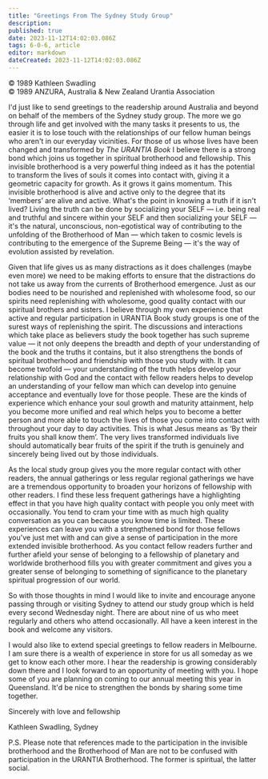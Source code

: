 ```yaml
---
title: "Greetings From The Sydney Study Group"
description: 
published: true
date: 2023-11-12T14:02:03.086Z
tags: 6-0-6, article
editor: markdown
dateCreated: 2023-11-12T14:02:03.086Z
---
```


<p class="v-card v-sheet theme--light gray lighten-3 px-2 py-1">© 1989 Kathleen Swadling<br>© 1989 ANZURA, Australia & New Zealand Urantia Association</p>

I'd just like to send greetings to the readership around Australia and beyond on behalf of the members of the Sydney study group. The more we go through life and get involved with the many tasks it presents to us, the easier it is to lose touch with the relationships of our fellow human beings who aren't in our everyday vicinities. For those of us whose lives have been changed and transformed by _The URANTIA Book_ I believe there is a strong bond which joins us together in spiritual brotherhood and fellowship. This invisible brotherhood is a very powerful thing indeed as it has the potential to transform the lives of souls it comes into contact with, giving it a geometric capacity for growth. As it grows it gains momentum. This invisible brotherhood is alive and active only to the degree that its ‘members’ are alive and active. What's the point in knowing a truth if it isn't lived? Living the truth can be done by socializing your SELF — i.e. being real and truthful and sincere within your SELF and then socializing your SELF — it's the natural, unconscious, non-egotistical way of contributing to the unfolding of the Brotherhood of Man — which taken to cosmic levels is contributing to the emergence of the Supreme Being — it's the way of evolution assisted by revelation.

Given that life gives us as many distractions as it does challenges (maybe even more) we need to be making efforts to ensure that the distractions do not take us away from the currents of Brotherhood emergence. Just as our bodies need to be nourished and replenished with wholesome food, so our spirits need replenishing with wholesome, good quality contact with our spiritual brothers and sisters. I believe through my own experience that active and regular participation in URANTIA Book study groups is one of the surest ways of replenishing the spirit. The discussions and interactions which take place as believers study the book together has such supreme value — it not only deepens the breadth and depth of your understanding of the book and the truths it contains, but it also strengthens the bonds of spiritual brotherhood and friendship with those you study with. It can become twofold — your understanding of the truth helps develop your relationship with God and the contact with fellow readers helps to develop an understanding of your fellow man which can develop into genuine acceptance and eventually love for those people. These are the kinds of experience which enhance your soul growth and maturity attainment, help you become more unified and real which helps you to become a better person and more able to touch the lives of those you come into contact with throughout your day to day activities. This is what Jesus means as ‘By their fruits you shall know them’. The very lives transformed individuals live should automatically bear fruits of the spirit if the truth is genuinely and sincerely being lived out by those individuals.

As the local study group gives you the more regular contact with other readers, the annual gatherings or less regular regional gatherings we have are a tremendous opportunity to broaden your horizons of fellowship with other readers. I find these less frequent gatherings have a highlighting effect in that you have high quality contact with people you only meet with occasionally. You tend to cram your time with as much high quality conversation as you can because you know time is limited. These experiences can leave you with a strengthened bond for those fellows you've just met with and can give a sense of participation in the more extended invisible brotherhood. As you contact fellow readers further and further afield your sense of belonging to a fellowship of planetary and worldwide brotherhood fills you with greater commitment and gives you a greater sense of belonging to something of significance to the planetary spiritual progression of our world.

So with those thoughts in mind I would like to invite and encourage anyone passing through or visiting Sydney to attend our study group which is held every second Wednesday night. There are about nine of us who meet regularly and others who attend occasionally. All have a keen interest in the book and welcome any visitors.

I would also like to extend special greetings to fellow readers in Melbourne. I am sure there is a wealth of experience in store for us all someday as we get to know each other more. I hear the readership is growing considerably down there and I look forward to an opportunity of meeting with you. I hope some of you are planning on coming to our annual meeting this year in Queensland. It'd be nice to strengthen the bonds by sharing some time together.

Sincerely with love and fellowship

Kathleen Swadling, Sydney

P.S. Please note that references made to the participation in the invisible brotherhood and the Brotherhood of Man are not to be confused with participation in the URANTIA Brotherhood. The former is spiritual, the latter social.